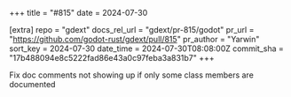 +++
title = "#815"
date = 2024-07-30

[extra]
repo = "gdext"
docs_rel_url = "gdext/pr-815/godot"
pr_url = "https://github.com/godot-rust/gdext/pull/815"
pr_author = "Yarwin"
sort_key = 2024-07-30
date_time = 2024-07-30T08:08:00Z
commit_sha = "17b488094e8c5222fad86e43a0c97feba3a831b7"
+++

Fix doc comments not showing up if only some class members are documented
